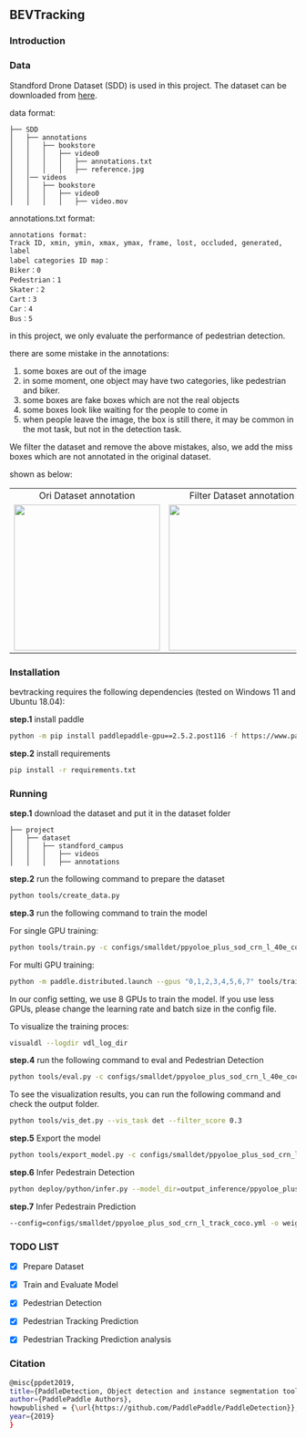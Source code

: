 ## BEVTracking

### Introduction

### Data

Standford Drone Dataset (SDD) is used in this project. The dataset can be downloaded from [here](https://cvgl.stanford.edu/projects/uav_data/).

data format:
```
├── SDD
│   ├── annotations
│   │   ├── bookstore
│   │   │   ├── video0
│   │   │   │   ├── annotations.txt
│   │   │   │   ├── reference.jpg
│   │── videos
│   │   ├── bookstore
│   │   │   ├── video0
│   │   │   │   ├── video.mov
```

annotations.txt format:
```
annotations format:
Track ID, xmin, ymin, xmax, ymax, frame, lost, occluded, generated, label
label categories ID map：
Biker：0
Pedestrian：1
Skater：2
Cart：3
Car：4
Bus：5
```
in this project, we only evaluate the performance of pedestrian detection.

there are some mistake in the annotations:
1. some boxes are out of the image
2. in some moment, one object may have two categories, like pedestrian and biker. 
3. some boxes are fake boxes which are not the real objects
4. some boxes look like waiting for the people to come in
5. when people leave the image, the box is still there, it may be common in the mot task, but not in the detection task.

We filter the dataset and remove the above mistakes, also, we add the miss boxes which are not annotated in the original dataset.

shown as below:

[//]: # (<center class="half">)

[//]: # (<img src="figures/ori_vis.gif" height="180px" width="256px"/>  <img src="figures/filter_vis.gif" height="180px" width="256px"/>)

[//]: # (</center>)

<table align="center">
  <tr align="center">
    <td align="center">Ori Dataset annotation</td>
    <td align="center">Filter Dataset annotation</td>
  </tr>
  <tr align="center">
    <td align="center"><img src="figures/ori_vis.gif" width=256 height=256></td>
    <td align="center"><img src="figures/filter_vis.gif" width=256 height=256></td>
  </tr>
 </table>


### Installation

bevtracking requires the following dependencies (tested on Windows 11 and Ubuntu 18.04):

**step.1** install paddle
    
```bash
python -m pip install paddlepaddle-gpu==2.5.2.post116 -f https://www.paddlepaddle.org.cn/whl/windows/mkl/avx/stable.html
```

**step.2** install requirements

```bash
pip install -r requirements.txt
```

### Running

**step.1** download the dataset and put it in the dataset folder

```
├── project
│   ├── dataset
│   │   ├── standford_campus
│   │   │   ├── videos
│   │   │   ├── annotations
```

**step.2** run the following command to prepare the dataset

```bash
python tools/create_data.py
```

**step.3** run the following command to train the model

For single GPU training:
```bash
python tools/train.py -c configs/smalldet/ppyoloe_plus_sod_crn_l_40e_coco.yml --eval --use_vdl True
```
For multi GPU training:
```bash
python -m paddle.distributed.launch --gpus "0,1,2,3,4,5,6,7" tools/train.py -c configs/smalldet/ppyoloe_plus_sod_crn_l_40e_coco.yml --eval --use_vdl True
```
In our config setting, we use 8 GPUs to train the model. If you use less GPUs, please change the learning rate and batch size in the config file.

To visualize the training proces:

```bash
visualdl --logdir vdl_log_dir
```

**step.4** run the following command to eval and Pedestrian Detection

```bash
python tools/eval.py -c configs/smalldet/ppyoloe_plus_sod_crn_l_40e_coco.yml -o weights=output/best_model/model.pdparams
```

To see the visualization results, you can run the following command and check the output folder.

```bash
python tools/vis_det.py --vis_task det --filter_score 0.3 
``` 

**step.5** Export the model

```bash
python tools/export_model.py -c configs/smalldet/ppyoloe_plus_sod_crn_l_40e_coco.yml --output_dir=./inference_model -o weights=output/best_model
``` 

**step.6** Infer Pedestrain Detection

```bash
python deploy/python/infer.py --model_dir=output_inference/ppyoloe_plus_sod_crn_l_40e_coco --image_dir=$image_dir$ --device=GPU --threshold=0.25 --output_dir out_vis --save_results
``` 

**step.7** Infer Pedestrain Prediction

```bash
--config=configs/smalldet/ppyoloe_plus_sod_crn_l_track_coco.yml -o weights=output/best_model/model.pdparams --image_dir $image_dir$ --save_images --scaled True --det_results_dir out_vis --output_dir out_mot --given_frame 10 --pred_frame 10
``` 

### TODO LIST 

- [x] Prepare Dataset
- [x] Train and Evaluate Model
- [x] Pedestrian Detection
- [x] Pedestrian Tracking Prediction
- [x] Pedestrian Tracking Prediction analysis


### Citation

```bash
@misc{ppdet2019,
title={PaddleDetection, Object detection and instance segmentation toolkit based on PaddlePaddle.},
author={PaddlePaddle Authors},
howpublished = {\url{https://github.com/PaddlePaddle/PaddleDetection}},
year={2019}
}
```